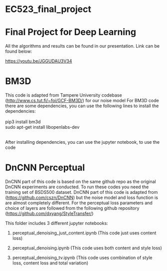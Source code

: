 # EC523_final_project
# Final Project for Deep Learning

All the algorithms and results can be found in our presentation. Link can be found below:

https://youtu.be/JGGUDAU3V34

# BM3D
This code is adapted from Tampere University codebase (http://www.cs.tut.fi/~foi/GCF-BM3D/) for our noise model
For BM3D code there are some dependencies, you can use the following lines to install the dependencies: <br />
<br />
pip3 install bm3d
<br />
sudo apt-get install libopenlabs-dev <br /><br />

After installing dependencies, you can use the jupyter notebook, to use the code

# DnCNN Perceptual

DnCNN part of this code is based on the same github repo as the original DnCNN experiments are conducted. To run these codes you need the training set of BSDS500 dataset. DnCNN part of this code is adapted from (https://github.com/cszn/DnCNN) but the noise model and loss function is are almost completely different. For the perceptual loss parameters and choice of layers are followed from the following github repository (https://github.com/dxyang/StyleTransfer/)<br />

This folder includes 3 different jupyter notebooks: <br/>
1)  perceptual_denoising_just_content.ipynb (This code just uses content loss)

2)  perceptual_denoising.ipynb (This code uses both content and style loss)

3)  perceptual_denoising_tv.ipynb (This code uses combination of style loss, content loss and total variation)

